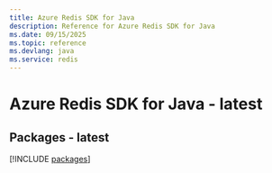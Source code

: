```yaml
---
title: Azure Redis SDK for Java
description: Reference for Azure Redis SDK for Java
ms.date: 09/15/2025
ms.topic: reference
ms.devlang: java
ms.service: redis
---
```

# Azure Redis SDK for Java - latest
## Packages - latest
[!INCLUDE [packages](redis-index.md)]
